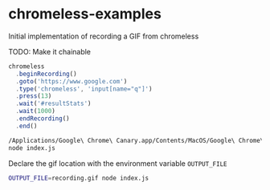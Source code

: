 # chromeless-examples

Initial implementation of recording a GIF from chromeless

TODO: Make it chainable

```js
chromeless
  .beginRecording()
  .goto('https://www.google.com')
  .type('chromeless', 'input[name="q"]')
  .press(13)
  .wait('#resultStats')
  .wait(1000)
  .endRecording()
  .end()
```

```sh
/Applications/Google\ Chrome\ Canary.app/Contents/MacOS/Google\ Chrome\ Canary --remote-debugging-port=9222 --disable-gpu --headless
node index.js
```

Declare the gif location with the environment variable `OUTPUT_FILE`

```sh
OUTPUT_FILE=recording.gif node index.js
```
